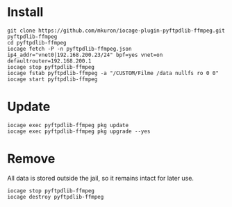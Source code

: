 # Install

```
git clone https://github.com/mkuron/iocage-plugin-pyftpdlib-ffmpeg.git pyftpdlib-ffmpeg
cd pyftpdlib-ffmpeg
iocage fetch -P -n pyftpdlib-ffmpeg.json ip4_addr="vnet0|192.168.200.23/24" bpf=yes vnet=on defaultrouter=192.168.200.1
iocage stop pyftpdlib-ffmpeg
iocage fstab pyftpdlib-ffmpeg -a "/CUSTOM/Filme /data nullfs ro 0 0"
iocage start pyftpdlib-ffmpeg
```

# Update

```
iocage exec pyftpdlib-ffmpeg pkg update
iocage exec pyftpdlib-ffmpeg pkg upgrade --yes
```

# Remove

All data is stored outside the jail, so it remains intact for later use.

```
iocage stop pyftpdlib-ffmpeg
iocage destroy pyftpdlib-ffmpeg
```